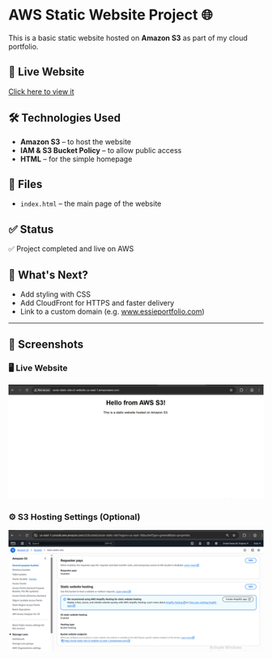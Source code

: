 # AWS Static Website Project 🌐

This is a basic static website hosted on **Amazon S3** as part of my cloud portfolio.

## 🔗 Live Website

[Click here to view it](http://essie-static-site.s3-website-us-east-1.amazonaws.com)

## 🛠️ Technologies Used

- **Amazon S3** – to host the website
- **IAM & S3 Bucket Policy** – to allow public access
- **HTML** – for the simple homepage

## 📄 Files

- `index.html` – the main page of the website

## ✅ Status

✅ Project completed and live on AWS

## 🚀 What's Next?

- Add styling with CSS
- Add CloudFront for HTTPS and faster delivery
- Link to a custom domain (e.g. www.essieportfolio.com)
- ---

## 📸 Screenshots

### 🖥️ Live Website
![Site Screenshot](site-screenshot.png)

### ⚙️ S3 Hosting Settings (Optional)
![S3 Settings Screenshot](s3-hosting-settings.png)
